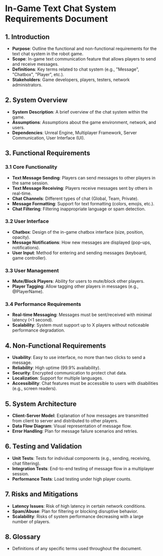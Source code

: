 # In-Game Text Chat System Requirements Document

## 1. **Introduction**
   - **Purpose**: Outline the functional and non-functional requirements for the text chat system in the robot game.
   - **Scope**: In-game text communication feature that allows players to send and receive messages.
   - **Definitions**: Key terms related to chat system (e.g., "Message", "Chatbox", "Player", etc.).
   - **Stakeholders**: Game developers, players, testers, network administrators.

## 2. **System Overview**
   - **System Description**: A brief overview of the chat system within the game.
   - **Assumptions**: Assumptions about the game environment, network, and users.
   - **Dependencies**: Unreal Engine, Multiplayer Framework, Server Communication, User Interface (UI).

## 3. **Functional Requirements**
   ### 3.1 **Core Functionality**
   - **Text Message Sending**: Players can send messages to other players in the same session.
   - **Text Message Receiving**: Players receive messages sent by others in real-time.
   - **Chat Channels**: Different types of chat (Global, Team, Private).
   - **Message Formatting**: Support for text formatting (colors, emojis, etc.).
   - **Chat Filtering**: Filtering inappropriate language or spam detection.

   ### 3.2 **User Interface**
   - **Chatbox**: Design of the in-game chatbox interface (size, position, opacity).
   - **Message Notifications**: How new messages are displayed (pop-ups, notifications).
   - **User Input**: Method for entering and sending messages (keyboard, game controller).
   
   ### 3.3 **User Management**
   - **Mute/Block Players**: Ability for users to mute/block other players.
   - **Player Tagging**: Allow tagging other players in messages (e.g., @PlayerName).

   ### 3.4 **Performance Requirements**
   - **Real-time Messaging**: Messages must be sent/received with minimal latency (<1 second).
   - **Scalability**: System must support up to X players without noticeable performance degradation.

## 4. **Non-Functional Requirements**
   - **Usability**: Easy to use interface, no more than two clicks to send a message.
   - **Reliability**: High uptime (99.9% availability).
   - **Security**: Encrypted communication to protect chat data.
   - **Localization**: Support for multiple languages.
   - **Accessibility**: Chat features must be accessible to users with disabilities (e.g., screen readers).

## 5. **System Architecture**
   - **Client-Server Model**: Explanation of how messages are transmitted from client to server and distributed to other players.
   - **Data Flow Diagram**: Visual representation of message flow.
   - **Error Handling**: Plan for message failure scenarios and retries.

## 6. **Testing and Validation**
   - **Unit Tests**: Tests for individual components (e.g., sending, receiving, chat filtering).
   - **Integration Tests**: End-to-end testing of message flow in a multiplayer session.
   - **Performance Tests**: Load testing under high player counts.

## 7. **Risks and Mitigations**
   - **Latency Issues**: Risk of high latency in certain network conditions.
   - **Spam/Abuse**: Plan for filtering or blocking disruptive behavior.
   - **Scalability**: Risks of system performance decreasing with a large number of players.

## 8. **Glossary**
   - Definitions of any specific terms used throughout the document.
